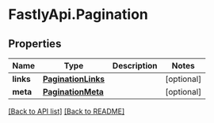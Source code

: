 # FastlyApi.Pagination

## Properties

Name | Type | Description | Notes
------------ | ------------- | ------------- | -------------
**links** | [**PaginationLinks**](PaginationLinks.md) |  | [optional] 
**meta** | [**PaginationMeta**](PaginationMeta.md) |  | [optional] 



[[Back to API list]](../../README.md#endpoints) [[Back to README]](../../README.md)
